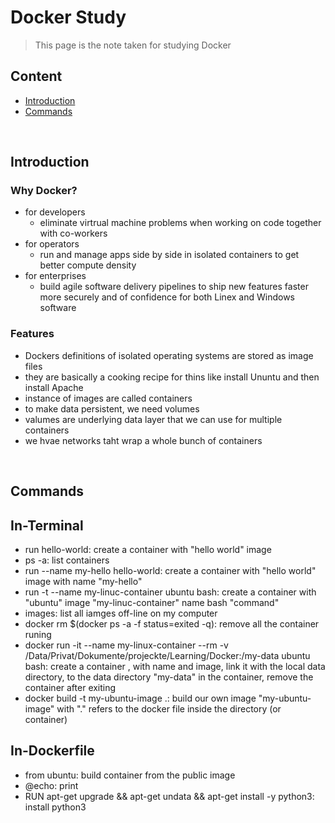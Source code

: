 # Docker Study
> This page is the note taken for studying Docker



## Content

* [Introduction](#intro)
* [Commands](#comm)



</br><a name="intro"></a>
## Introduction


### Why Docker?
* for developers
  - eliminate virtrual machine problems when working on code together with co-workers
* for operators
  - run and manage apps side by side in isolated containers to get better compute density
* for enterprises
  - build agile software delivery pipelines to ship new features faster more securely and of confidence for both Linex and Windows software

### Features
* Dockers definitions of isolated operating systems are stored as image files
* they are basically a cooking recipe for thins like install Ununtu and then install Apache
* instance of images are called containers
* to make data persistent, we need volumes
* valumes are underlying data layer that we can use for multiple containers
* we hvae networks taht wrap a whole bunch of containers



<br/><a name="comm"></a>
## Commands


## In-Terminal
* run hello-world: create a container with "hello world" image
* ps -a: list containers
* run --name my-hello hello-world: create a container with "hello world" image with name "my-hello"
* run -t --name my-linuc-container ubuntu bash: create a container with "ubuntu" image "my-linuc-container" name bash "command"
* images: list all iamges off-line on my computer
* docker rm $(docker ps -a -f status=exited -q): remove all the container runing
* docker run -it --name my-linux-container --rm -v /Data/Privat/Dokumente/projeckte/Learning/Docker:/my-data ubuntu bash: create a container , with name and image, link it with the local data directory, to the data directory "my-data" in the container, remove the container after exiting
* docker build -t my-ubuntu-image .: build our own image "my-ubuntu-image" with "." refers to the docker file inside the directory (or container)


## In-Dockerfile
* from ubuntu: build container from the public image
* @echo: print
* RUN apt-get upgrade && apt-get undata && apt-get install -y python3: install python3